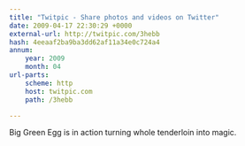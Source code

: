 ```yaml
---
title: "Twitpic - Share photos and videos on Twitter"
date: 2009-04-17 22:30:29 +0000
external-url: http://twitpic.com/3hebb
hash: 4eeaaf2ba9ba3dd62af11a34e0c724a4
annum:
    year: 2009
    month: 04
url-parts:
    scheme: http
    host: twitpic.com
    path: /3hebb

---
```


Big Green Egg is in action turning whole tenderloin into magic.  
